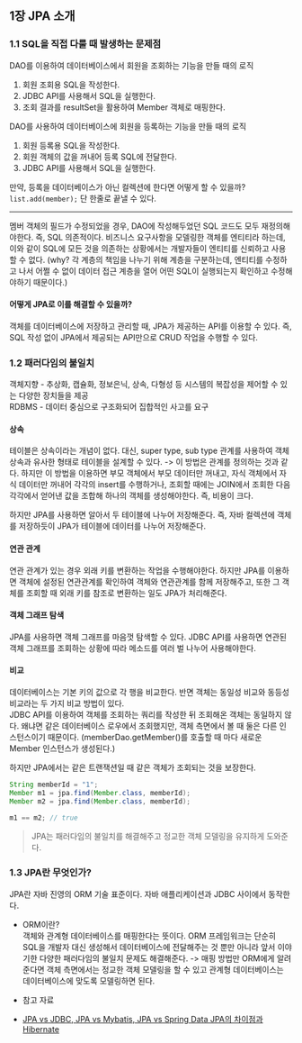 ## 1장 JPA 소개

### 1.1 SQL을 직접 다룰 때 발생하는 문제점
DAO를 이용하여 데이터베이스에서 회원을 조회하는 기능을 만들 때의 로직  
1. 회원 조회용 SQL을 작성한다.  
2. JDBC API를 사용해서 SQL을 실행한다.
3. 조회 결과를 resultSet을 활용하여 Member 객체로 매핑한다.

DAO를 사용하여 데이터베이스에 회원을 등록하는 기능을 만들 때의 로직  
1. 회원 등록용 SQL을 작성한다.
2. 회원 객체의 값을 꺼내어 등록 SQL에 전달한다.
3. JDBC API를 사용해서 SQL을 실행한다.

만약, 등록을 데이터베이스가 아닌 컬렉션에 한다면 어떻게 할 수 있을까?  
`list.add(member);` 단 한줄로 끝낼 수 있다.

---

멤버 객체의 필드가 수정되었을 경우, DAO에 작성해두었던 SQL 코드도 모두 재정의해야한다. 
즉, SQL 의존적이다. 비즈니스 요구사항을 모델링한 객체를 엔티티라 하는데, 이와 같이 SQL에 모든 것을 의존하는 상황에서는 개발자들이 엔티티를 
신뢰하고 사용할 수 없다. (why? 각 계층의 책임을 나누기 위해 계층을 구분하는데, 엔티티를 수정하고 나서 어쩔 수 없이 데이터 접근 계층을 열어 어떤 SQL이 실행되는지 
확인하고 수정해야하기 때문이다.)

#### 어떻게 JPA로 이를 해결할 수 있을까?
객체를 데이터베이스에 저장하고 관리할 때, JPA가 제공하는 API를 이용할 수 있다.
즉, SQL 작성 없이 JPA에서 제공되는 API만으로 CRUD 작업을 수행할 수 있다.

### 1.2 패러다임의 불일치
객체지향 - 추상화, 캡슐화, 정보은닉, 상속, 다형성 등 시스템의 복잡성을 제어할 수 있는 다양한 장치들을 제공  
RDBMS - 데이터 중심으로 구조화되어 집합적인 사고를 요구   

#### 상속
테이블은 상속이라는 개념이 없다. 대신, super type, sub type 관계를 사용하여 객체 상속과 유사한 형태로 테이블을 설계할
 수 있다. -> 이 방법은 관계를 정의하는 것과 같다. 하지만 이 방법을 이용하면 부모 객체에서 부모 데이터만 꺼내고, 자식 객체에서 자식 데이터만 꺼내어 
각각의 insert를 수행하거나, 조회할 때에는 JOIN에서 조회한 다음 각각에서 얻어낸 값을 조합해 하나의 객체를 생성해야한다. 
즉, 비용이 크다.

하지만 JPA를 사용하면 알아서 두 테이블에 나누어 저장해준다. 즉, 자바 컬렉션에 객체를 저장하듯이 JPA가 테이블에 데이터를 나누어 저장해준다.
#### 연관 관계
연관 관계가 있는 경우 외래 키를 변환하는 작업을 수행해야한다.
하지만 JPA를 이용하면 객체에 설정된 연관관계를 확인하여 객체와 연관관계를 함께 저장해주고, 또한 그 객체를 조회할 때 외래 키를 참조로 변환하는 일도 JPA가 처리해준다.

#### 객체 그래프 탐색
JPA를 사용하면 객체 그래프를 마음껏 탐색할 수 있다. JDBC API를 사용하면 연관된 객체 그래프를 조회하는 상황에 따라 메소드를 여러 벌 나누어 사용해야한다.

#### 비교
데이터베이스는 기본 키의 값으로 각 행을 비교한다. 반면 객체는 동일성 비교와 동등성 비교라는 두 가지 비교 방법이 있다.  
JDBC API를 이용하여 객체를 조회하는 쿼리를 작성한 뒤 조회해온 객체는 동일하지 않다. 왜냐면 같은 데이터베이스 로우에서 조회했지만, 객체 측면에서 볼 때
둘은 다른 인스턴스이기 때문이다. (memberDao.getMember()를 호출할 때 마다 새로운 Member 인스턴스가 생성된다.)

하지만 JPA에서는 같은 트랜잭션일 때 같은 객체가 조회되는 것을 보장한다.
```java
String memberId = "1";
Member m1 = jpa.find(Member.class, memberId);
Member m2 = jpa.find(Member.class, memberId);

m1 == m2; // true
```

> JPA는 패러다임의 불일치를 해결해주고 정교한 객체 모델링을 유지하게 도와준다.


### 1.3 JPA란 무엇인가?
JPA란 자바 진영의 ORM 기술 표준이다. 자바 애플리케이션과 JDBC 사이에서 동작한다.
* ORM이란?  
 객체와 관계형 데이터베이스를 매핑한다는 뜻이다. ORM 프레임워크는 단순히 SQL을 개발자 대신 생성해서 데이터베이스에 전달해주는 것 뿐만 아니라 앞서 이야기한 다양한 패러다임의 불일치
  문제도 해결해준다. -> 매핑 방법만 ORM에게 알려준다면 객체 측면에서는 정교한 객체 모델링을 할 수 있고 관계형 데이터베이스는 데이터베이스에 맞도록 모델링하면 된다. 
 
* 참고 자료  
- [JPA vs JDBC, JPA vs Mybatis, JPA vs Spring Data JPA의 차이점과 Hibernate](https://skyblue300a.tistory.com/7)
